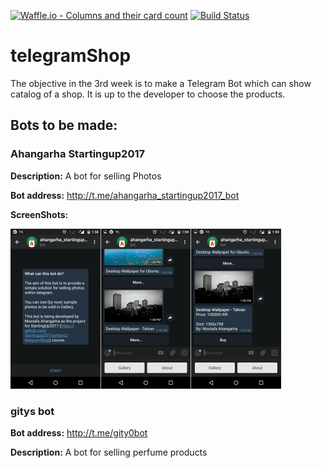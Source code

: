 [![Waffle.io - Columns and their card count](https://badge.waffle.io/Startingup2017python2/telegramShop.svg?columns=all)](https://waffle.io/Startingup2017python2/telegramShop)
[![Build Status](https://travis-ci.org/Startingup2017python2/telegramShop.svg?branch=master)](https://travis-ci.org/Startingup2017python2/telegramShop)
# telegramShop
The objective in the 3rd week is to make a Telegram Bot which can show catalog of a shop.
It is up to the developer to choose the products.
## Bots to be made:

### Ahangarha Startingup2017

__Description:__ A bot for selling Photos

__Bot address:__ http://t.me/ahangarha_startingup2017_bot

**ScreenShots:**

[![Screenshot](ahangarha_startingup2017_bot/bot-screenshot-20171119-th.png)](https://raw.githubusercontent.com/ahangarha/telegramShop/add-items-by-admin/ahangarha_startingup2017_bot/bot-screenshot-20171119.pn://raw.githubusercontent.com/ahangarha/telegramShop/add-items-by-admin/ahangarha_startingup2017_bot/bot-screenshot-20171119.png)


### gitys bot


__Bot address:__ http://t.me/gity0bot

__Description:__ A bot for selling perfume products
